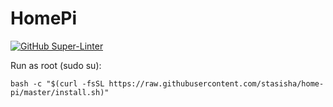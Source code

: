 # HomePi

[![GitHub Super-Linter](https://github.com/<OWNER>/<REPOSITORY>/workflows/Lint%20Code%20Base/badge.svg)](https://github.com/marketplace/actions/super-linter)

Run as root (sudo su):
```
bash -c "$(curl -fsSL https://raw.githubusercontent.com/stasisha/home-pi/master/install.sh)"

```
